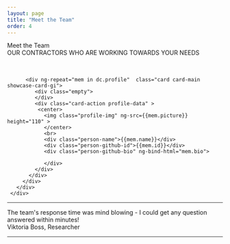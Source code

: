 ```yaml
---
layout: page
title: "Meet the Team"
order: 4
---
```

<div ng-app="viperdev">
<div ng-controller="Data as dc">
<section id="test1">
  <div class="container">
   <div >
    <div class="dive-title">Meet the Team</div>
    <div class="viper-subtitle">OUR CONTRACTORS WHO ARE WORKING TOWARDS YOUR NEEDS</div>
    <br><br>
    <div class="images row">
      <div class="col-md-12">
        <div class="container">
          <div class="row showcase-gi">

          <div ng-repeat="mem in dc.profile"  class="card card-main showcase-card-gi">
             <div class="empty">
             </div>
             <div class="card-action profile-data" >
              <center>
                <img class="profile-img" ng-src={{mem.picture}} height="110" >
                </center>
                <br>
                <div class="person-name">{{mem.name}}</div>
                <div class="person-github-id">{{mem.id}}</div>
                <div class="person-github-bio" ng-bind-html="mem.bio">
                 
                </div>
             </div>
           </div>
         </div>
       </div>
     </div>
   </div>
 </div>
 <hr>
 <div class="" href="#one!">
      <div class="quotation">
      The team's response time was mind blowing - I could get any question answered within minutes!
</div>
<div class="author-quote">Viktoria Boss, Researcher</div>
    </div>
    <hr>
</div>

<br><br>
<section>
</section>
</section>
</div>
</div>

<style type="text/css">
  .showcase-gi{
    margin-left: 0em !important;
    margin-right: 0em !important;
  }

  .person-github-bio > a{
    text-transform: none !important;
    margin-right: 0em !important;
  }

  hr {
  border: 0;
  height: 1px;
  background: #333;
  background-image: -moz-linear-gradient(to left, #ccc, #333, #ccc);
  background-image: -webkit-linear-gradient(to left, #ccc, #333, #ccc);
  background-image: -webkit-gradient(linear, to left, from(#ccc), color-stop(#333), to(#ccc));
  background-image: -ms-linear-gradient(to left, #ccc, #333, #ccc);
  background-image: -o-linear-gradient(to left, #ccc, #333, #ccc);
  }
</style>
